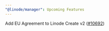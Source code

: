```yaml
---
"@linode/manager": Upcoming Features
---
```


Add EU Agreement to Linode Create v2 ([#10692](https://github.com/linode/manager/pull/10692))
